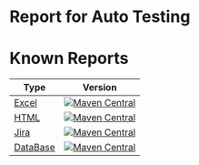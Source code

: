 # Report for Auto Testing

# Known Reports

| Type | Version |
|---|---|
| [Excel](https://github.com/LinuxSuRen/autotest.report.excel) | [![Maven Central](https://maven-badges.herokuapp.com/maven-central/com.surenpi.autotest/autotest.report.excel/badge.svg)](https://maven-badges.herokuapp.com/maven-central/com.surenpi.autotest/autotest.report.excel) |
| [HTML](https://github.com/LinuxSuRen/autotest.report.html) | [![Maven Central](https://maven-badges.herokuapp.com/maven-central/com.surenpi.autotest/autotest.report.html/badge.svg)](https://maven-badges.herokuapp.com/maven-central/com.surenpi.autotest/autotest.report.html) |
| [Jira](https://github.com/LinuxSuRen/autotest.report.jira) | [![Maven Central](https://maven-badges.herokuapp.com/maven-central/com.surenpi.autotest/autotest.report.html/badge.svg)](https://maven-badges.herokuapp.com/maven-central/com.surenpi.autotest/autotest.report.jira) |
| [DataBase](https://github.com/LinuxSuRen/autotest.report.database) | [![Maven Central](https://maven-badges.herokuapp.com/maven-central/com.surenpi.autotest/autotest.report.html/badge.svg)](https://maven-badges.herokuapp.com/maven-central/com.surenpi.autotest/autotest.report.database) |
